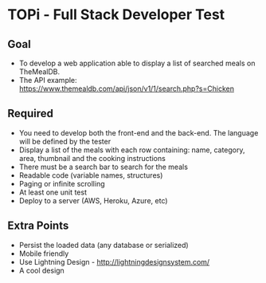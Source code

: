 # TOPi - Full Stack Developer Test

## Goal
- To develop a web application able to display a list of searched meals on TheMealDB. 
- The API example: https://www.themealdb.com/api/json/v1/1/search.php?s=Chicken

## Required
- You need to develop both the front-end and the back-end. The language will be defined by the tester
- Display a list of the meals with each row containing: name, category, area, thumbnail and the cooking instructions
- There must be a search bar to search for the meals
- Readable code (variable names, structures)
- Paging or infinite scrolling
- At least one unit test
- Deploy to a server (AWS, Heroku, Azure, etc)

## Extra Points
- Persist the loaded data (any database or serialized)
- Mobile friendly
- Use Lightning Design - http://lightningdesignsystem.com/
- A cool design
